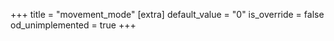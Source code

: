 +++
title = "movement_mode"
[extra]
default_value = "0"
is_override = false
od_unimplemented = true
+++